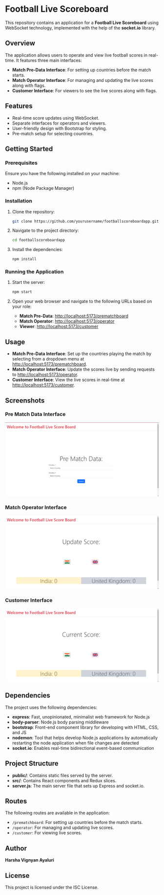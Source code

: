 # Football Live Scoreboard

This repository contains an application for a **Football Live Scoreboard** using WebSocket technology, implemented with the help of the **socket.io** library.

## Overview

The application allows users to operate and view live football scores in real-time. It features three main interfaces:
- **Match Pre-Data Interface**: For setting up countries before the match starts.
- **Match Operator Interface**: For managing and updating the live scores along with flags.
- **Customer Interface**: For viewers to see the live scores along with flags.

## Features

- Real-time score updates using WebSocket.
- Separate interfaces for operators and viewers.
- User-friendly design with Bootstrap for styling.
- Pre-match setup for selecting countries.

## Getting Started

### Prerequisites

Ensure you have the following installed on your machine:
- Node.js
- npm (Node Package Manager)

### Installation

1. Clone the repository:
    ```bash
    git clone https://github.com/yourusername/footballscoreboardapp.git
    ```

2. Navigate to the project directory:
    ```bash
    cd footballscoreboardapp
    ```

3. Install the dependencies:
    ```bash
    npm install
    ```

### Running the Application

1. Start the server:
    ```bash
    npm start
    ```

2. Open your web browser and navigate to the following URLs based on your role:

    - **Match Pre-Data**: [http://localhost:5173/prematchboard](http://localhost:5173/prematchboard)
    - **Match Operator**: [http://localhost:5173/operator](http://localhost:5173/operator)
    - **Viewer**: [http://localhost:5173/customer](http://localhost:5173/customer)

## Usage

- **Match Pre-Data Interface**: Set up the countries playing the match by selecting from a dropdown menu at [http://localhost:5173/prematchboard](http://localhost:5173/prematchboard).
- **Match Operator Interface**: Update the scores live by sending requests to [http://localhost:5173/operator](http://localhost:5173/operator).
- **Customer Interface**: View the live scores in real-time at [http://localhost:5173/customer](http://localhost:5173/customer).

## Screenshots

### Pre Match Data Interface
![Match Operator Interface](./assets/screenshot3.png)

### Match Operator Interface
![Match Operator Interface](./assets/screenshot2.png)

### Customer Interface
![Customer Interface](./assets/screenshot1.png)

## Dependencies

The project uses the following dependencies:

- **express**: Fast, unopinionated, minimalist web framework for Node.js
- **body-parser**: Node.js body parsing middleware
- **bootstrap**: Front-end component library for developing with HTML, CSS, and JS
- **nodemon**: Tool that helps develop Node.js applications by automatically restarting the node application when file changes are detected
- **socket.io**: Enables real-time bidirectional event-based communication

## Project Structure

- **public/**: Contains static files served by the server.
- **src/**: Contains React components and Redux slices.
- **server.js**: The main server file that sets up Express and socket.io.

## Routes

The following routes are available in the application:
- `/prematchboard`: For setting up countries before the match starts.
- `/operator`: For managing and updating live scores.
- `/customer`: For viewing live scores.


## Author

**Harsha Vignyan Ayaluri**

## License

This project is licensed under the ISC License.